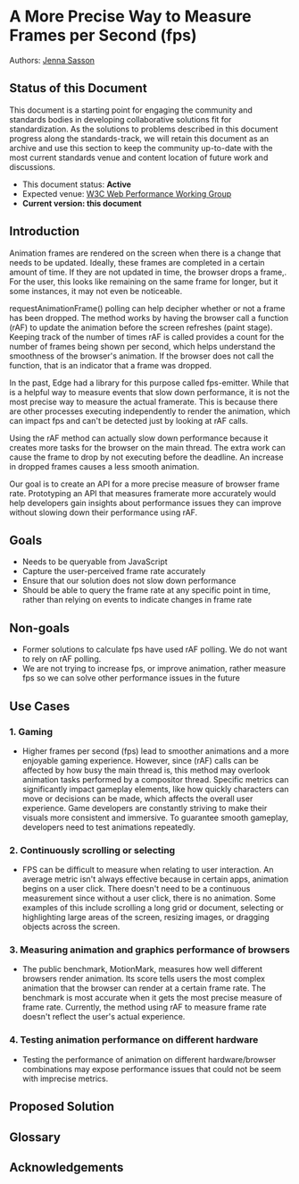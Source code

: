 # A More Precise Way to Measure Frames per Second (fps)

[comment]: < ** (*Same-Origin*) >

Authors: [Jenna Sasson](https://github.com/jenna-sasson)

## Status of this Document
This document is a starting point for engaging the community and standards bodies in developing collaborative solutions fit for standardization. As the solutions to problems described in this document progress along the standards-track, we will retain this document as an archive and use this section to keep the community up-to-date with the most current standards venue and content location of future work and discussions.
* This document status: **Active**
* Expected venue: [W3C Web Performance Working Group](https://www.w3.org/groups/wg/webperf/)
* **Current version: this document**

##  Introduction
Animation frames are rendered on the screen when there is a change that needs to be updated. Ideally, these frames are completed in a certain amount of time. If they are not updated in time,  the browser drops a frame,. For the user, this looks like remaining on the same frame for longer, but it some instances, it may not even be noticeable.

requestAnimationFrame() polling can help decipher whether or not a frame has been dropped. The method works by  having the browser call a function (rAF) to update the animation before the screen refreshes (paint stage). Keeping track of the number of times rAF is called provides a count for the number of frames being shown per second, which helps understand the smoothness of the browser's animation. If the browser does not call the function, that is an indicator that a frame was dropped.

In the past, Edge had a library for this purpose called fps-emitter. While that is a helpful way to measure events that slow down performance, it is not the most precise way to measure the actual framerate. This is because there are other processes executing independently to render the animation, which can impact fps and can't be detected just by looking at rAF calls.

Using the rAF method can actually slow down performance because it creates more tasks for the browser on the main thread. The extra work can cause the frame to drop by not executing before the deadline. An increase in dropped frames causes a less smooth animation.

Our goal is to create an API for a more precise measure of browser frame rate. Prototyping an API that measures framerate more accurately would help developers gain insights about performance issues they can improve without slowing down their performance using rAF.



## Goals
* Needs to be queryable from JavaScript
* Capture the user-perceived frame rate accurately
* Ensure that our solution does not slow down performance
* Should be able to query the frame rate at any specific point in time, rather than relying on events to indicate changes in frame rate

## Non-goals
* Former solutions to calculate fps have used rAF polling. We do not want to rely on rAF polling.
* We are not trying to increase fps, or improve animation, rather measure fps so we can solve other performance issues in the future

## Use Cases

###	1. Gaming
* Higher frames per second (fps) lead to smoother animations and a more enjoyable gaming experience. However, since (rAF) calls can be affected by how busy the main thread is, this method may overlook animation tasks performed by a compositor thread. Specific metrics can significantly impact gameplay elements, like how quickly characters can move or decisions can be made, which affects the overall user experience. Game developers are constantly striving to make their visuals more consistent and immersive. To guarantee smooth gameplay, developers need to test animations repeatedly.
	
###	2. Continuously scrolling or selecting
* FPS can be difficult to measure when relating to user interaction. An average metric isn't always effective because in certain apps, animation begins on a user click. There doesn't need to be a continuous measurement since without a user click, there is no animation. Some examples of this include scrolling a long grid or document, selecting or highlighting large areas of the screen, resizing images, or dragging objects across the screen.
  
### 3. Measuring animation and graphics performance of browsers
* The public benchmark, MotionMark, measures how well different browsers render animation. Its score tells users the most complex animation that the browser can render at a certain frame rate. The benchmark is most accurate when it gets the most precise measure of frame rate. Currently, the method using rAF to measure frame rate doesn't reflect the user's actual experience.

### 4. Testing animation performance on different hardware
* Testing the performance of animation on different hardware/browser combinations may expose performance issues that could not be seem with imprecise metrics.
	





## Proposed Solution


## Glossary

## Acknowledgements


